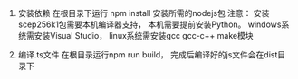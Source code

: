 1. 安装依赖
在根目录下运行 npm install 安装所需的nodejs包
注意： 安装scep256k1包需要本机编译器支持， 本机需要提前安装Python。 windows系统需安装Visual Studio， linux系统需安装gcc gcc-c++ make模块

2. 编译.ts文件
在根目录运行npm run build， 完成后编译好的js文件会在dist目录下


